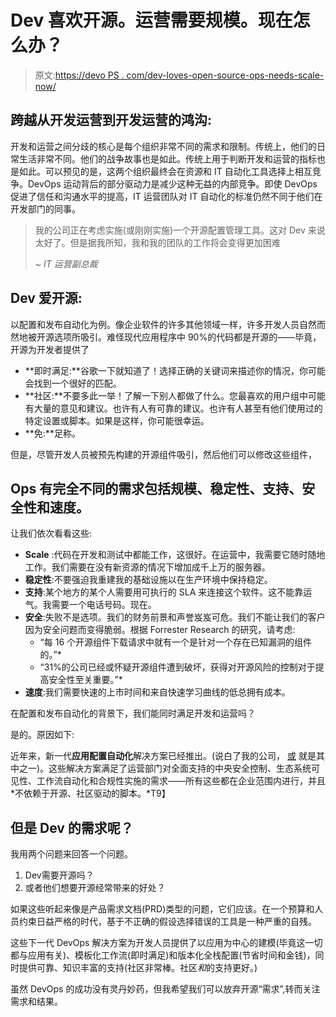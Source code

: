 # Dev 喜欢开源。运营需要规模。现在怎么办？

> 原文:[https://devo PS . com/dev-loves-open-source-ops-needs-scale-now/](https://devops.com/dev-loves-open-source-ops-needs-scale-now/)

## 跨越从开发运营到开发运营的鸿沟:

开发和运营之间分歧的核心是每个组织非常不同的需求和限制。传统上，他们的日常生活非常不同。他们的战争故事也是如此。传统上用于判断开发和运营的指标也是如此。可以预见的是，这两个组织最终会在资源和 IT 自动化工具选择上相互竞争。DevOps 运动背后的部分驱动力是减少这种无益的内部竞争。即使 DevOps 促进了信任和沟通水平的提高，IT 运营团队对 IT 自动化的标准仍然不同于他们在开发部门的同事。

> 我的公司正在考虑实施(或刚刚实施)一个开源配置管理工具。这对 Dev 来说太好了。但是据我所知，我和我的团队的工作将会变得更加困难
> 
> *~ IT 运营副总裁*

## Dev 爱开源:

以配置和发布自动化为例。像企业软件的许多其他领域一样，许多开发人员自然而然地被开源选项所吸引。难怪现代应用程序中 90%的代码都是开源的——毕竟，开源为开发者提供了

*   **即时满足:**谷歌一下就知道了！选择正确的关键词来描述你的情况，你可能会找到一个很好的匹配。
*   **社区:**不要多此一举！了解一下别人都做了什么。您最喜欢的用户组中可能有大量的意见和建议。也许有人有可靠的建议。也许有人甚至有他们使用过的特定设置或脚本。如果是这样，你可能很幸运。
*   **免:**足称。

但是，尽管开发人员被预先构建的开源组件吸引，然后他们可以修改这些组件，

## Ops 有完全不同的需求包括规模、稳定性、支持、安全性和速度。

让我们依次看看这些:

*   **Scale** :代码在开发和测试中都能工作，这很好。在运营中，我需要它随时随地工作。我们需要在没有新资源的情况下增加成千上万的服务器。
*   **稳定性**:不要强迫我重建我的基础设施以在生产环境中保持稳定。
*   **支持**:某个地方的某个人需要用可执行的 SLA 来连接这个软件。这不能靠运气。我需要一个电话号码。现在。
*   **安全**:失败不是选项。我们的财务前景和声誉岌岌可危。我们不能让我们的客户因为安全问题而变得脆弱。根据 Forrester Research 的研究，请考虑:
    *   “每 16 个开源组件下载请求中就有一个是针对一个存在已知漏洞的组件的。”*
    *   “31%的公司已经或怀疑开源组件遭到破坏，获得对开源风险的控制对于提高安全性至关重要。”*
*   **速度**:我们需要快速的上市时间和来自快速学习曲线的低总拥有成本。

在配置和发布自动化的背景下，我们能同时满足开发和运营吗？

是的。原因如下:

近年来，新一代**应用配置自动化**解决方案已经推出。(说白了我的公司， [或](http://www.orcaconfig.com/) 就是其中之一)。这些解决方案满足了运营部门对全面支持的中央安全控制、生态系统可见性、工作流自动化和合规性实施的需求——所有这些都在企业范围内进行，并且*不依赖于开源、社区驱动的脚本。*T9】

## 但是 Dev 的需求呢？

我用两个问题来回答一个问题。

1.  Dev需要开源吗？
2.  或者他们想要开源经常带来的好处？

如果这些听起来像是产品需求文档(PRD)类型的问题，它们应该。在一个预算和人员约束日益严格的时代，基于不正确的假设选择错误的工具是一种严重的自残。

这些下一代 DevOps 解决方案为开发人员提供了以应用为中心的建模(毕竟这一切都与应用有关)、模板化工作流(即时满足)和版本化全栈配置(节省时间和金钱)，同时提供可靠、知识丰富的支持(社区非常棒。社区*和*的支持更好。)

虽然 DevOps 的成功没有灵丹妙药，但我希望我们可以放弃开源“需求”,转而关注需求和结果。